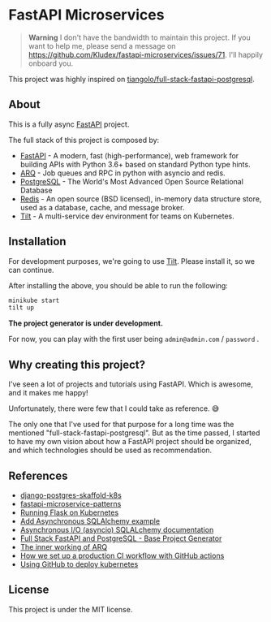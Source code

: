 # FastAPI Microservices

> **Warning**
> I don't have the bandwidth to maintain this project. If you want to help me, please send a message on https://github.com/Kludex/fastapi-microservices/issues/71. I'll happily onboard you.

This project was highly inspired on [tiangolo/full-stack-fastapi-postgresql](https://github.com/tiangolo/full-stack-fastapi-postgresql/).

## About

This is a fully async [FastAPI](https://fastapi.tiangolo.com/) project.

The full stack of this project is composed by:

* [FastAPI](https://fastapi.tiangolo.com/) - A modern, fast (high-performance), web framework for building APIs with Python 3.6+ based on standard Python type hints.
* [ARQ](https://arq-docs.helpmanual.io/) - Job queues and RPC in python with asyncio and redis.
* [PostgreSQL](https://www.postgresql.org/) - The World's Most Advanced Open Source Relational Database
* [Redis](https://redis.io/) - An open source (BSD licensed), in-memory data structure store, used as a database, cache, and message broker.
* [Tilt](https://tilt.dev/) - A multi-service dev environment for teams on Kubernetes.

## Installation

For development purposes, we're going to use [Tilt](https://tilt.dev/).
Please install it, so we can continue.

After installing the above, you should be able to run the following:

``` bash
minikube start
tilt up
```

**The project generator is under development.**

For now, you can play with the first user being `admin@admin.com` / `password` .

## Why creating this project?

I've seen a lot of projects and tutorials using FastAPI. Which is awesome, and it makes me happy!

Unfortunately, there were few that I could take as reference. 😅

The only one that I've used for that purpose for a long time was the mentioned "full-stack-fastapi-postgresql". But as the time passed, I started to have my own vision about how a FastAPI project should be organized, and which technologies should be used as recommendation.

## References

* [django-postgres-skaffold-k8s](https://github.com/ksaaskil/django-postgres-skaffold-k8s)
* [fastapi-microservice-patterns](https://github.com/fkromer/fastapi-microservice-patterns)
* [Running Flask on Kubernetes](https://testdriven.io/blog/running-flask-on-kubernetes/)
* [Add Asynchronous SQLAlchemy example](https://github.com/tiangolo/fastapi/pull/2331)
* [Asynchronous I/O (asyncio) SQLALchemy documentation](https://docs.sqlalchemy.org/en/14/orm/extensions/asyncio.html)
* [Full Stack FastAPI and PostgreSQL - Base Project Generator](https://github.com/tiangolo/full-stack-fastapi-postgresql)
* [The inner working of ARQ](https://threeofwands.com/the-inner-workings-of-arq/)
* [How we set up a production CI workflow with GitHub actions](https://insights.project-a.com/how-we-set-up-a-production-ci-workflow-with-github-actions-cc1e2aacd9da)
* [Using GitHub to deploy kubernetes](https://insights.project-a.com/using-github-actions-to-deploy-to-kubernetes-122c653c0b09)

## License

This project is under the MIT license.
